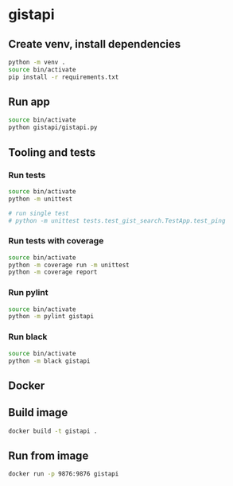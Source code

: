 # gistapi

## Create venv, install dependencies
```bash
python -m venv .
source bin/activate
pip install -r requirements.txt
```

## Run app
```bash
source bin/activate
python gistapi/gistapi.py
```

## Tooling and tests

### Run tests
```bash
source bin/activate
python -m unittest

# run single test
# python -m unittest tests.test_gist_search.TestApp.test_ping
```

### Run tests with coverage
```bash
source bin/activate
python -m coverage run -m unittest
python -m coverage report
```

### Run pylint
```bash
source bin/activate
python -m pylint gistapi
```

### Run black
```bash
source bin/activate
python -m black gistapi
```

## Docker

## Build image
```bash
docker build -t gistapi .
```

## Run from image
```bash
docker run -p 9876:9876 gistapi
```
